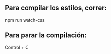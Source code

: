 ## Para compilar los estilos, correr:

npm run watch-css

## Para parar la compilación:

Control + C
